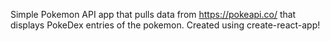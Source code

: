 Simple Pokemon API app that pulls data from https://pokeapi.co/ that displays PokeDex entries of the pokemon. Created using create-react-app!
